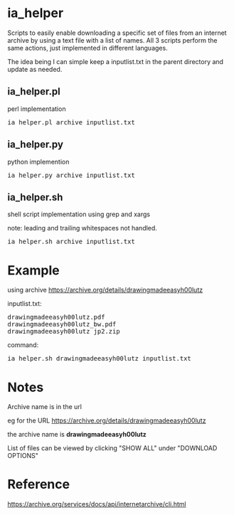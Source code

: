 # ia_helper

Scripts to easily enable downloading a specific set of files from an internet archive by using a text file with a list of names.
All 3 scripts perform the same actions, just implemented in different languages.

The idea being I can simple keep a inputlist.txt in the parent directory and update as needed.

## ia_helper.pl
perl implementation

<pre>ia_helper.pl archive inputlist.txt</pre>

## ia_helper.py
python implemention

<pre>ia_helper.py archive inputlist.txt</pre>

## ia_helper.sh
shell script implementation using grep and xargs

note: leading and trailing whitespaces not handled.

<pre>ia_helper.sh archive inputlist.txt</pre>

# Example

using archive https://archive.org/details/drawingmadeeasyh00lutz

inputlist.txt:
<pre>
drawingmadeeasyh00lutz.pdf
drawingmadeeasyh00lutz_bw.pdf
drawingmadeeasyh00lutz_jp2.zip
</pre>

command:
<pre>ia_helper.sh drawingmadeeasyh00lutz inputlist.txt</pre>

# Notes

Archive name is in the url

eg for the URL https://archive.org/details/drawingmadeeasyh00lutz

the archive name is **drawingmadeeasyh00lutz**

List of files can be viewed by clicking "SHOW ALL" under "DOWNLOAD OPTIONS"

# Reference

https://archive.org/services/docs/api/internetarchive/cli.html

